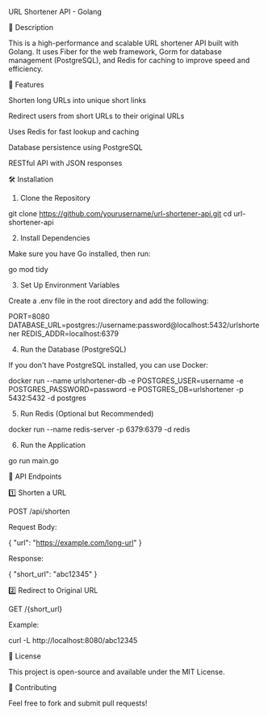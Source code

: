 URL Shortener API - Golang

📌 Description

This is a high-performance and scalable URL shortener API built with Golang. It uses Fiber for the web framework, Gorm for database management (PostgreSQL), and Redis for caching to improve speed and efficiency.

🚀 Features

Shorten long URLs into unique short links

Redirect users from short URLs to their original URLs

Uses Redis for fast lookup and caching

Database persistence using PostgreSQL

RESTful API with JSON responses

🛠️ Installation

1. Clone the Repository

git clone https://github.com/yourusername/url-shortener-api.git
cd url-shortener-api

2. Install Dependencies

Make sure you have Go installed, then run:

go mod tidy

3. Set Up Environment Variables

Create a .env file in the root directory and add the following:

PORT=8080
DATABASE_URL=postgres://username:password@localhost:5432/urlshortener
REDIS_ADDR=localhost:6379

4. Run the Database (PostgreSQL)

If you don't have PostgreSQL installed, you can use Docker:

docker run --name urlshortener-db -e POSTGRES_USER=username -e POSTGRES_PASSWORD=password -e POSTGRES_DB=urlshortener -p 5432:5432 -d postgres

5. Run Redis (Optional but Recommended)

docker run --name redis-server -p 6379:6379 -d redis

6. Run the Application

go run main.go

📡 API Endpoints

1️⃣ Shorten a URL

POST /api/shorten

Request Body:

{
  "url": "https://example.com/long-url"
}

Response:

{
  "short_url": "abc12345"
}

2️⃣ Redirect to Original URL

GET /{short_url}

Example:

curl -L http://localhost:8080/abc12345

📜 License

This project is open-source and available under the MIT License.

🙌 Contributing

Feel free to fork and submit pull requests!

